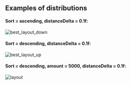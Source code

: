 ## Examples of distributions

#### Sort = ascending, distanceDelta = 0.1f:
![best_layout_down](https://github.com/luvairo-m/tdd/assets/53510413/b3366221-e8d1-4777-ac4a-6229fb7f80d1)

#### Sort = descending, distanceDelta = 0.1f:
![best_layout_up](https://github.com/luvairo-m/tdd/assets/53510413/d2ed2421-ef14-448f-8e65-647d255d21b0)

#### Sort = descending, amount = 5000, distanceDelta = 0.1f:
![layout](https://github.com/luvairo-m/tdd/assets/53510413/abec1a5c-609a-4a2b-ae68-6ee24fce88e5)
